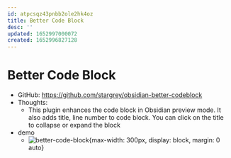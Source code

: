 ```yaml
---
id: atpcsqz43pnbb2ole2hk4oz
title: Better Code Block
desc: ''
updated: 1652997000072
created: 1652996827128
---
```

# Better Code Block

- GitHub: https://github.com/stargrey/obsidian-better-codeblock
- Thoughts:
    - This plugin enhances the code block in Obsidian preview mode. It also adds title, line number to code block. You can click on the title to collapse or expand the block
- demo
    - ![better-code-block](https://github.com/stargrey/obsidian-better-codeblock/raw/main/screenshots/image-20220402200431096.png){max-width: 300px, display: block, margin: 0 auto}